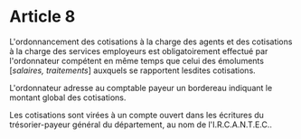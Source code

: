 # Article 8

L'ordonnancement des cotisations à la charge des agents et des cotisations à la charge des services employeurs est obligatoirement effectué par l'ordonnateur compétent en même temps que celui des émoluments [*salaires, traitements*] auxquels se rapportent lesdites cotisations.

L'ordonnateur adresse au comptable payeur un bordereau indiquant le montant global des cotisations.

Les cotisations sont virées à un compte ouvert dans les écritures du trésorier-payeur général du département, au nom de l'I.R.C.A.N.T.E.C..
